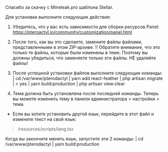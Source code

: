 Спасибо за скачку с Mineleak.pro шаблона Stellar.

Для установки выполните следующие действия:

1. Убедитесь, что у вас есть зависимости для сборки ресурсов Panel:
https://pteroactyl.io/community/customization/panel.html

2. После того, как вы это сделаете, замените файлы файлами, представленными в этом ZIP-архиве.
!! Обратите внимание, что это только те файлы, которые были изменены в теме. Поэтому вы должны убедиться, что заменяете только эти файлы. НЕ удаляйте файлы!

3. После успешной установки файлов выполните следующие команды:
| cd /var/www/pterodactyl
| yarn add react-feather
| php artisan migrate
| > yes
| yarn build:production
| php artisan view:clear

4. Тема должна быть установлена после последней команды. Теперь вы можете изменить тему в панели администратора > настройки > тема.

+ Если вы хотите установить другой язык, перейдите в этот файл и измените текст на свой язык:
> /resources/scripts/lang.tsx

Когда вы закончите менять язык, запустите эти 2 команды:
| cd /var/www/pterodactyl
| yarn build:production
